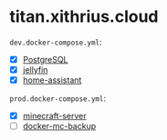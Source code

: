 # titan.xithrius.cloud

`dev.docker-compose.yml`:

- [x] [PostgreSQL](https://www.postgresql.org/)
- [x] [jellyfin](https://github.com/jellyfin/jellyfin)
- [x] [home-assistant](https://github.com/home-assistant/core)

`prod.docker-compose.yml`:

- [x] [minecraft-server](https://github.com/itzg/docker-minecraft-server)
- [ ] [docker-mc-backup](https://github.com/itzg/docker-mc-backup)
